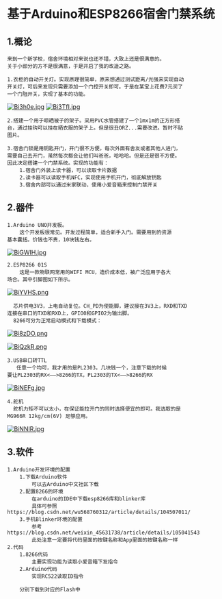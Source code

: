 # 基于Arduino和ESP8266宿舍门禁系统 #


## 1.概论 ##
	来到一个新学校，宿舍环境相对来说也还不错，大致上还是很满意的。
	关于小部分的方不是很满意，于是开启了我的改造之路。
	
	1.衣柜的自动开关灯。实现原理很简单，原来想通过测试距离/光强来实现自动
	开关灯，可后来发现只需要添加一个门控开关即可。于是在某宝上花费7元买了
	一个门阻开关，实现了基本的功能。
[![Bi3h0e.jpg](https://s1.ax1x.com/2020/10/22/Bi3h0e.jpg)](https://imgchr.com/i/Bi3h0e)
[![Bi3TfI.jpg](https://s1.ax1x.com/2020/10/22/Bi3TfI.jpg)](https://imgchr.com/i/Bi3TfI)

	2.搭建一个用于晾晒被子的架子。采用PVC水管搭建了一个1mx1m的正方形搭
	台，通过挂钩可以挂在晒衣服的架子上。但是很丑ORZ...需要改进。暂时不贴
	图片。

	3.宿舍门锁是用钥匙开门，开门很不方便。每次外面有舍友或者其他人进门，
	需要自己去开门，虽然每次都会让他们叫爸爸，哈哈哈。但是还是很不方便。
	因此决定搭建一个门禁系统。实现的功能有：
		1.宿舍门外装上读卡器，可以读取卡片数据
		2.读卡器可以读取手机NFC，实现使用手机开门，彻底解放钥匙
		3.宿舍内部可以通过米家联动，使用小爱音箱来控制门禁开关
## 2.器件 ##

	1.Arduino UNO开发板。
		这个开发板很常见。开发过程简单，适合新手入门。需要用到的资源
	基本囊括。价钱也不贵，10块钱左右。
[![BiGWIH.jpg](https://s1.ax1x.com/2020/10/22/BiGWIH.jpg)](https://imgchr.com/i/BiGWIH)
	
	2.ESP8266 01S
		这是一款物联网常用的WIFI MCU，造价成本低，被广泛应用于各大
	场合。其中引脚图如下所示。
[![BiYVHS.png](https://s1.ax1x.com/2020/10/22/BiYVHS.png)](https://imgchr.com/i/BiYVHS)
		
	  芯片供电3V3，上电自动复位。CH_PD为使能脚，建议接在3V3上，RXD和TXD
	连接在串口的TXD和RXD上，GPIO0和GPIO2为输出脚。
	  8266可分为正常启动模式和下载模式：
[![Bi8zDO.png](https://s1.ax1x.com/2020/10/22/Bi8zDO.png)](https://imgchr.com/i/Bi8zDO)

[![BiQzkR.png](https://s1.ax1x.com/2020/10/22/BiQzkR.png)](https://imgchr.com/i/BiQzkR)

	3.USB串口转TTL
	   任意一个均可，我才用的是PL2303，几块钱一个，注意下载的时候
	要让PL2303的RX<——>8266的TX，PL2303的TX<——>8266的RX
	
[![BiNEFg.jpg](https://s1.ax1x.com/2020/10/22/BiNEFg.jpg)](https://imgchr.com/i/BiNEFg)

	4.舵机
	  舵机力矩不可以太小，在保证能拉开门的同时选择便宜的即可。我选取的是
	MG966R 12kg/cm(6V) 足够应用。
	
[![BiNNlR.jpg](https://s1.ax1x.com/2020/10/22/BiNNlR.jpg)](https://imgchr.com/i/BiNNlR)

## 3.软件 ##

	1.Arduino开发环境的配置
		1.下载Arduino软件
			可以去Arduino中文社区下载
		2.配置8266的环境
			在arduino的IDE中下载esp8266库和blinker库
			具体可参照https://blog.csdn.net/wu568760312/article/details/104507011/
		3.手机Blinker环境的配置
			参考https://blog.csdn.net/weixin_45631738/article/details/105041543
			此处注意一定要将代码里面的按键名称和App里面的按键名称一样
	2.代码
		1.8266代码
			主要实现功能为读取小爱音箱下发指令
		2.Arduino代码
			实现RC522读取ID指令

		分别下载到对应的Flash中